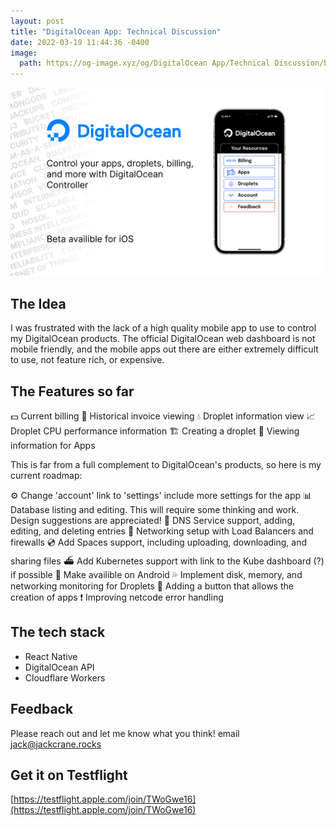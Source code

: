 ```yaml
---
layout: post
title: "DigitalOcean App: Technical Discussion"
date: 2022-03-19 11:44:36 -0400
image:
  path: https://og-image.xyz/og/DigitalOcean App/Technical Discussion/blog.jackcrane.rocks/https/menlo/cheerfulorange/{{h}}ffffff/data.png
---
```


![Promotional banner](/images/main-do-ph.png)

## The Idea

I was frustrated with the lack of a high quality mobile app to use to control my DigitalOcean products. The official DigitalOcean web dashboard is not mobile friendly, and the mobile apps out there are either extremely difficult to use, not feature rich, or expensive.

## The Features so far

💵 Current billing
🏦 Historical invoice viewing
💧 Droplet information view
📈 Droplet CPU performance information
🏗 Creating a droplet
📱 Viewing information for Apps

This is far from a full complement to DigitalOcean's products, so here is my current roadmap:

⚙️ Change 'account' link to 'settings' include more settings for the app
📊 Database listing and editing. This will require some thinking and work. Design suggestions are appreciated!
🚏 DNS Service support, adding, editing, and deleting entries
📶 Networking setup with Load Balancers and firewalls
💿 Add Spaces support, including uploading, downloading, and sharing files
⛴ Add Kubernetes support with link to the Kube dashboard (?) if possible
🤖 Make availible on Android
💦 Implement disk, memory, and networking monitoring for Droplets
📲 Adding a button that allows the creation of apps
❗️ Improving netcode error handling

## The tech stack

- React Native
- DigitalOcean API
- Cloudflare Workers

## Feedback

Please reach out and let me know what you think! email jack@jackcrane.rocks

## Get it on Testflight

[https://testflight.apple.com/join/TWoGwe16](https://testflight.apple.com/join/TWoGwe16)

<script data-name="BMC-Widget" data-cfasync="false" src="https://cdnjs.buymeacoffee.com/1.0.0/widget.prod.min.js" data-id="jackcrane" data-description="Support me on Buy me a coffee!" data-message="Feeling generous?" data-color="#FFDD00" data-position="Right" data-x_margin="18" data-y_margin="18"></script>
